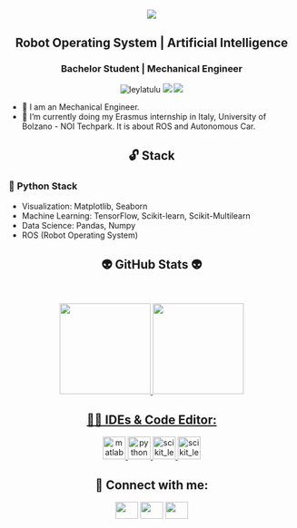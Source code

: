 <h1 align="center">
  <a href="https://git.io/typing-svg">
    <img src="https://readme-typing-svg.herokuapp.com/?lines=▶▶+Hello!+👋+I'm+Oguzhan+Bozoglu◀&center=true&size=18">
  </a>
</h1>

<h2 align="center">Robot Operating System | Artificial Intelligence</h2>
<h3 align="center">Bachelor Student | Mechanical Engineer</h3>
<p align="center"> 
  <img src="https://komarev.com/ghpvc/?username=oguzhanbzglu&label=Profile%20views&color=8000bf&style=flat" alt="leylatulu"> 
  <img src="https://img.shields.io/twitter/follow/Imagine4lien?style=social"> 
  <img src="https://img.shields.io/github/followers/oguzhanbzglu?style=social">
</p>

- 🔋 I am an Mechanical Engineer.
- 🦾 I’m currently doing my Erasmus internship in Italy, University of Bolzano - NOI Techpark. It is about ROS and Autonomous Car. 

<h2 align="center">🔓 Stack</h2>

### 🐍  **Python Stack**
- Visualization: Matplotlib, Seaborn
- Machine Learning: TensorFlow, Scikit-learn, Scikit-Multilearn
- Data Science: Pandas, Numpy
- ROS (Robot Operating System)

<h2 align="center">👽 GitHub Stats 👽</h2>
<br>
<p align="center">
<a href="https://github.com/oguzhanbzglu">
<img height="160em" src="https://github-readme-stats.vercel.app/api?username=oguzhanbzglu&show_icons=true&theme=react&include_all_commits=true&count_private=true"/> 
<img height="160em" src="https://github-readme-stats.vercel.app/api/top-langs/?username=oguzhanbzglu&layout=compact&langs_count=16&theme=react"/></div></p>


<h2 align="center">👩‍💻 IDEs & Code Editor:</h2>

<p align="center"> 
  <a href="https://www.mathworks.com/" target="_blank"> <img src="https://user-images.githubusercontent.com/53316818/179799645-5dbf1f03-2ab8-4899-a7cf-d1bfeb11080e.png" alt="matlab" width="40" height="40"/> </a> 
  <a href="https://www.python.org" target="_blank"> <img src="https://user-images.githubusercontent.com/53316818/179799959-54a24474-b0ef-4e89-8584-0181033fbdeb.png" alt="python" width="40" height="40"/> </a> 
  <a href="https://scikit-learn.org/" target="_blank"> <img src="https://user-images.githubusercontent.com/53316818/179800198-f2d28bc9-bd6b-465c-bd34-53f271eab436.png" alt="scikit_learn" width="40" height="40"/> </a> 
  <a href="https://scikit-learn.org/" target="_blank"> <img src="https://user-images.githubusercontent.com/53316818/179800518-6f412fad-5507-4e19-ba8b-0e2ae6625de8.png" alt="scikit_learn" width="40" height="40"/> </a></p>


  
<h2 align="center">💬 Connect with me:</h2>

<p align="center">
<a href="https://twitter.com/Imagine4lien" target="blank"><img align="center" src="https://raw.githubusercontent.com/rahuldkjain/github-profile-readme-generator/master/src/images/icons/Social/twitter.svg"  height="30" width="40" /></a>
<a href="https://www.linkedin.com/in/oguzhanbzglu/" target="blank"><img align="center" src="https://raw.githubusercontent.com/rahuldkjain/github-profile-readme-generator/master/src/images/icons/Social/linked-in-alt.svg"  height="30" width="40" /></a>
<a href="https://gmail.com/@oguzhanbzglu" target="blank"><img align="center" src="https://raw.githubusercontent.com/rahuldkjain/github-profile-readme-generator/master/src/images/icons/Social/medium.svg"  height="30" width="40" /></a>
</p>
